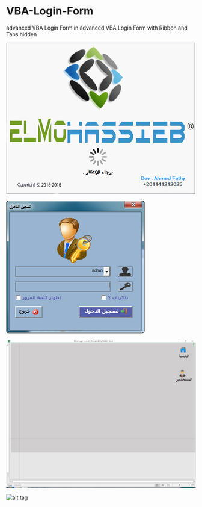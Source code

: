 # VBA-Login-Form
advanced VBA Login Form in advanced VBA Login Form with Ribbon and Tabs hidden

![alt tag](https://github.com/Elm0D/VBA-Login-Form/blob/master/11.png)

![alt tag](https://github.com/Elm0D/VBA-Login-Form/blob/master/12.png)

![alt tag](https://github.com/Elm0D/VBA-Login-Form/blob/master/13.png)

![alt tag](https://github.com/Elm0D/VBA-Login-Form/blob/master/114.png)
